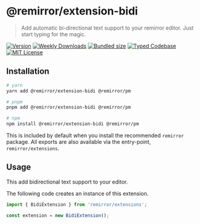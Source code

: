 # @remirror/extension-bidi

> Add automatic bi-directional text support to your remirror editor. Just start typing for the magic.

[![Version][version]][npm] [![Weekly Downloads][downloads-badge]][npm] [![Bundled size][size-badge]][size] [![Typed Codebase][typescript]](#) [![MIT License][license]](#)

[version]: https://flat.badgen.net/npm/v/@remirror/extension-bidi/next
[npm]: https://npmjs.com/package/@remirror/extension-bidi/v/next
[license]: https://flat.badgen.net/badge/license/MIT/purple
[size]: https://bundlephobia.com/result?p=@remirror/extension-bidi
[size-badge]: https://flat.badgen.net/bundlephobia/minzip/@remirror/extension-bidi
[typescript]: https://flat.badgen.net/badge/icon/TypeScript?icon=typescript&label
[downloads-badge]: https://badgen.net/npm/dw/@remirror/extension-bidi/red?icon=npm

## Installation

```bash
# yarn
yarn add @remirror/extension-bidi @remirror/pm

# pnpm
pnpm add @remirror/extension-bidi @remirror/pm

# npm
npm install @remirror/extension-bidi @remirror/pm
```

This is included by default when you install the recommended `remirror` package. All exports are also available via the entry-point, `remirror/extensions`.

## Usage

This add bidirectional text support to your editor.

The following code creates an instance of this extension.

```ts
import { BidiExtension } from 'remirror/extensions';

const extension = new BidiExtension();
```
